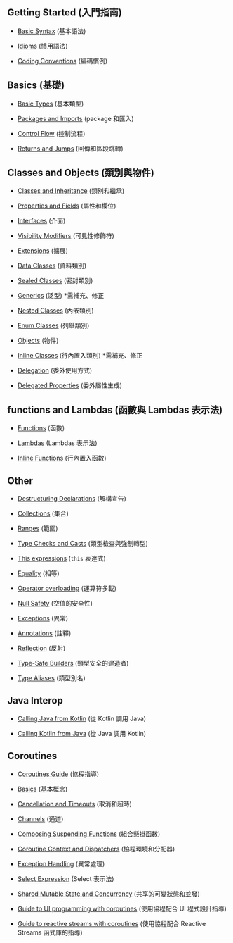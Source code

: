 ## Getting Started (入門指南)

- [Basic Syntax](pages/docs/reference/basic-syntax.md) (基本語法)

- [Idioms](pages/docs/reference/idioms.md) (慣用語法)

- [Coding Conventions](pages/docs/reference/coding-conventions.md) (編碼慣例)

## Basics (基礎)

- [Basic Types](pages/docs/reference/basic-types.md) (基本類型)

- [Packages and Imports](pages/docs/reference/packages.md) (package 和匯入)

- [Control Flow](pages/docs/reference/control-flow.md) (控制流程)

- [Returns and Jumps](pages/docs/reference/returns.md) (回傳和區段跳轉)


## Classes and Objects (類別與物件)

- [Classes and Inheritance](pages/docs/reference/classes.md) (類別和繼承)

- [Properties and Fields](pages/docs/reference/properties.md) (屬性和欄位)

- [Interfaces](pages/docs/reference/interfaces.md) (介面)

- [Visibility Modifiers](pages/docs/reference/visibility-modifiers.md) (可見性修飾符)

- [Extensions](pages/docs/reference/extensions.md) (擴展)

- [Data Classes](pages/docs/reference/data-classes.md) (資料類別)

- [Sealed Classes](pages/docs/reference/sealed-classes.md) (密封類別)

- [Generics](pages/docs/reference/generics.md) (泛型) *需補充、修正

- [Nested Classes](pages/docs/reference/nested-classes.md) (內嵌類別)

- [Enum Classes](pages/docs/reference/enum-classes.md) (列舉類別)

- [Objects](pages/docs/reference/object-declarations.md) (物件)

- [Inline Classes](pages/docs/reference/inline-classes.md) (行內置入類別) *需補充、修正

- [Delegation](pages/docs/reference/delegation.md) (委外使用方式)

- [Delegated Properties](pages/docs/reference/delegated-properties.md) (委外屬性生成)

## functions and Lambdas (函數與 Lambdas 表示法)

- [Functions](pages/docs/reference/functions.md) (函數)

- [Lambdas](pages/docs/reference/lambdas.md) (Lambdas 表示法)

- [Inline Functions](pages/docs/reference/inline-functions.md) (行內置入函數)

## Other

- [Destructuring Declarations](pages/docs/reference/multi-declarations.md)  (解構宣告)

- [Collections](pages/docs/reference/collections.md) (集合)

- [Ranges](pages/docs/reference/ranges.md) (範圍)

- [Type Checks and Casts](pages/docs/reference/typecasts.md) (類型檢查與強制轉型)

- [This expressions](pages/docs/reference/this-expressions.md) (`this` 表達式)

- [Equality](pages/docs/reference/equality.md) (相等)

- [Operator overloading](pages/docs/reference/operator-overloading.md) (運算符多載)

- [Null Safety](pages/docs/reference/null-safety.md) (空值的安全性)

- [Exceptions](pages/docs/reference/exceptions.md) (異常)

- [Annotations](pages/docs/reference/annotations.md) (註釋)

- [Reflection](pages/docs/reference/reflection.md) (反射)

- [Type-Safe Builders](pages/docs/reference/type-safe-builders.md) (類型安全的建造者)

- [Type Aliases](pages/docs/reference/type-aliases.md) (類型別名)

## Java Interop

- [Calling Java from Kotlin](pages/docs/reference/java-interop.md) (從 Kotlin 調用 Java)

- [Calling Kotlin from Java](pages/docs/reference/java-to-kotlin-interop.md) (從 Java 調用 Kotlin)

## Coroutines

- [Coroutines Guide](https://github.com/RayCZ/kotlinx.coroutines/blob/ray/docs/coroutines-guide.md) (協程指導)

- [Basics](https://github.com/RayCZ/kotlinx.coroutines/blob/ray/docs/basics.md) (基本概念)

- [Cancellation and Timeouts](https://github.com/RayCZ/kotlinx.coroutines/blob/ray/docs/cancellation-and-timeouts.md) (取消和超時)

- [Channels](https://github.com/RayCZ/kotlinx.coroutines/blob/ray/docs/channels.md) (通道)

- [Composing Suspending Functions](https://github.com/RayCZ/kotlinx.coroutines/blob/ray/docs/composing-suspending-functions.md) (組合懸掛函數)

- [Coroutine Context and Dispatchers](https://github.com/RayCZ/kotlinx.coroutines/blob/ray/docs/coroutine-context-and-dispatchers.md) (協程環境和分配器)

- [Exception Handling](https://github.com/RayCZ/kotlinx.coroutines/blob/ray/docs/exception-handling.md) (異常處理)

- [Select Expression](https://github.com/RayCZ/kotlinx.coroutines/blob/ray/docs/select-expression.md) (Select 表示法)

- [Shared Mutable State and Concurrency](https://github.com/RayCZ/kotlinx.coroutines/blob/ray/docs/shared-mutable-state-and-concurrency.md) (共享的可變狀態和並發)

- [Guide to UI programming with coroutines](https://github.com/RayCZ/kotlinx.coroutines/blob/ray/ui/coroutines-guide-ui.md) (使用協程配合 UI 程式設計指導)

- [Guide to reactive streams with coroutines](https://github.com/RayCZ/kotlinx.coroutines/blob/ray/reactive/coroutines-guide-reactive.md) (使用協程配合 Reactive Streams 函式庫的指導)

